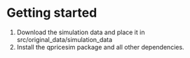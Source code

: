 # Getting started

1. Download the simulation data and place it in src/original_data/simulation_data
2. Install the qpricesim package and all other dependencies.